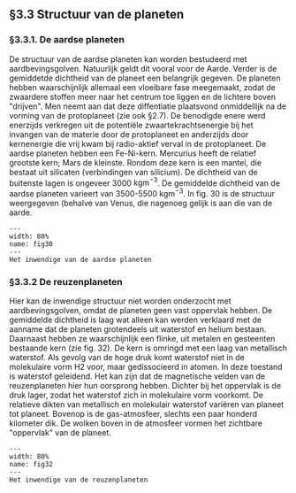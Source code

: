 ## §3.3 Structuur van de planeten

### §3.3.1. De aardse planeten
De structuur van de aardse planeten kan worden bestudeerd met aardbevingsgolven. Natuurlijk geldt dit vooral voor de Aarde. Verder is de gemiddetde dichtheid van de planeet een belangrijk gegeven. De planeten hebben waarschijnlijk allemaal een vloeibare fase meegemaakt, zodat de zwaardere stoffen meer naar het centrum toe liggen en de lichtere boven "drijven". Men neemt aan dat deze diffentiatie plaatsvond onmiddellijk na de vorming van de protoplaneet (zie ook §2.7). De benodigde enere werd enerzijds verkregen uit de potentiële zwaartekrachtsenergie bij het invangen van de materie door de protoplaneet en anderzijds door kernenergie die vrij kwam bij radio-aktief verval in de protoplaneet.
De aardse planeten hebben een Fe-Ni-kern. Mercurius heeft de relatief grootste kern; Mars de kleinste. Rondom deze kern is een mantel, die bestaat uit silicaten (verbindingen van silicium). De dichtheid van de buitenste lagen is ongeveer 3000 
 $\text{kgm}^{-3}$. De gemiddelde dichtheid van de aardse planeten varieert van 3500-5500 $\text{kgm}^{-3}$.
In fig. 30 is de structuur weergegeven (behalve van Venus, die nagenoeg gelijk is aan die van de aarde.


``` {figure} ../figures/fig30.jpg
---
width: 80%
name: fig30
---
Het inwendige van de aardse planeten
``` 



### §3.3.2 De reuzenplaneten
Hier kan de inwendige structuur niet worden onderzocht met aardbevingsgolven, omdat de planeten geen vast oppervlak hebben. De gemiddelde dichtheid is laag wat alleen kan werden verklaard met de aanname dat de planeten grotendeels uit waterstof en helium bestaan. Daarnaast hebben ze waarschijnlijk een flinke, uit metalen en gesteenten bestaande kern (zie fig. 32). De kern is omringd met een laag van metallisch waterstof. Als gevolg van de hoge druk komt waterstof niet in de molekulaire vorm H2 voor, maar gedissocieerd in atomen. In deze toestand is waterstof geleidend. Het kan zijn dat de magnetische velden van de reuzenplaneten hier hun oorsprong hebben.
Dichter bij het oppervlak is de druk lager, zodat het waterstof zich in molekulaire vorm voorkomt. De relatieve dikten van metallisch en molekulair waterstof variëren van planeet tot planeet. Bovenop is de gas-atmosfeer, slechts een paar honderd kilometer dik. De wolken boven in de atmosfeer vormen het zichtbare "oppervlak" van de planeet.


``` {figure} ../figures/fig32.jpg
---
width: 80%
name: fig32
---
Het inwendige van de reuzenplaneten
``` 
